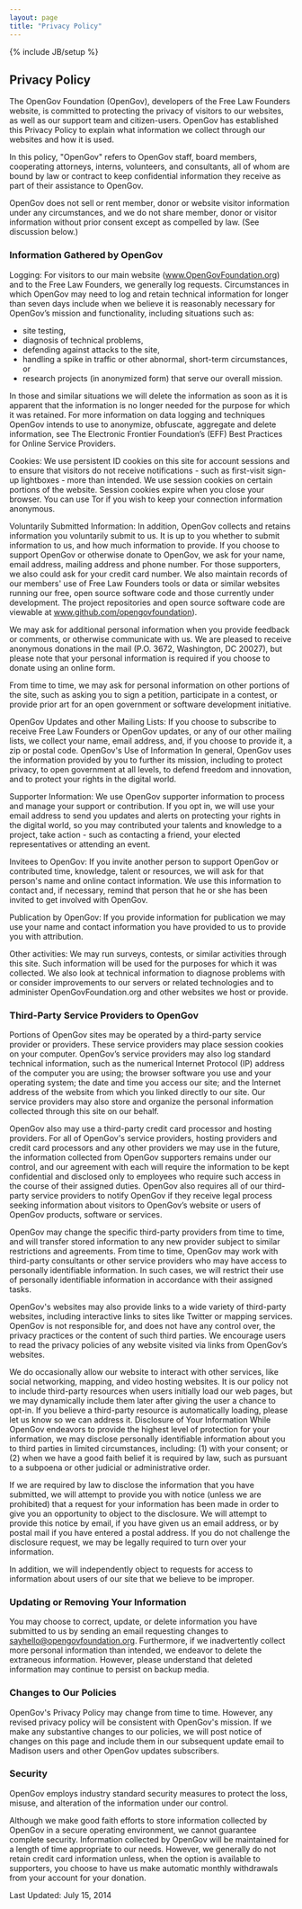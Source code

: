 ```yaml
---
layout: page
title: "Privacy Policy"
---
```

{% include JB/setup %}

## Privacy Policy

The OpenGov Foundation (OpenGov), developers of the Free Law Founders website, is committed to protecting the privacy of visitors to our websites, as well as our support team and citizen-users. OpenGov has established this Privacy Policy to explain what information we collect through our websites and how it is used.

In this policy, "OpenGov" refers to OpenGov staff, board members, cooperating attorneys, interns, volunteers, and consultants, all of whom are bound by law or contract to keep confidential information they receive as part of their assistance to OpenGov.

OpenGov does not sell or rent member, donor or website visitor information under any circumstances, and we do not share member, donor or visitor information without prior consent except as compelled by law. (See discussion below.)

### Information Gathered by OpenGov 

Logging: For visitors to our main website (www.OpenGovFoundation.org) and to the Free Law Founders, we generally log requests.  Circumstances in which OpenGov may need to log and retain technical information for longer than seven days include when we believe it is reasonably necessary for OpenGov’s mission and functionality, including situations such as:

* site testing,
*	diagnosis of technical problems,
*	defending against attacks to the site,
*	handling a spike in traffic or other abnormal, short-term circumstances, or
*	research projects (in anonymized form) that serve our overall mission.

In those and similar situations we will delete the information as soon as it is apparent that the information is no longer needed for the purpose for which it was retained. For more information on data logging and techniques OpenGov intends to use to anonymize, obfuscate, aggregate and delete information, see The Electronic Frontier Foundation’s (EFF) Best Practices for Online Service Providers.

Cookies: We use persistent ID cookies on this site for account sessions and to ensure that visitors do not receive notifications - such as first-visit sign-up lightboxes - more than intended. We use session cookies on certain portions of the website. Session cookies expire when you close your browser. You can use Tor if you wish to keep your connection information anonymous.

Voluntarily Submitted Information: In addition, OpenGov collects and retains information you voluntarily submit to us. It is up to you whether to submit information to us, and how much information to provide. If you choose to support OpenGov or otherwise donate to OpenGov, we ask for your name, email address, mailing address and phone number.  For those supporters, we also could ask for your credit card number. We also maintain records of our members' use of Free Law Founders tools or data or similar websites running our free, open source software code and those currently under development.  The project repositories and open source software code are viewable at www.github.com/opengovfoundation).

We may ask for additional personal information when you provide feedback or comments, or otherwise communicate with us. We are pleased to receive anonymous donations in the mail (P.O. 3672, Washington, DC 20027), but please note that your personal information is required if you choose to donate using an online form.

From time to time, we may ask for personal information on other portions of the site, such as asking you to sign a petition, participate in a contest, or provide prior art for an open government or software development initiative.

OpenGov Updates and other Mailing Lists: If you choose to subscribe to receive Free Law Founders or OpenGov updates, or any of our other mailing lists, we collect your name, email address, and, if you choose to provide it, a zip or postal code.
OpenGov's Use of Information
In general, OpenGov uses the information provided by you to further its mission, including to protect privacy, to open government at all levels, to defend freedom and innovation, and to protect your rights in the digital world.

Supporter Information: We use OpenGov supporter information to process and manage your support or contribution. If you opt in, we will use your email address to send you updates and alerts on protecting your rights in the digital world, so you may contributed your talents and knowledge to a project, take action - such as contacting a friend, your elected representatives or attending an event.

Invitees to OpenGov: If you invite another person to support OpenGov or contributed time, knowledge, talent or resources, we will ask for that person's name and online contact information. We use this information to contact and, if necessary, remind that person that he or she has been invited to get involved with OpenGov.

Publication by OpenGov: If you provide information for publication we may use your name and contact information you have provided to us to provide you with attribution.

Other activities: We may run surveys, contests, or similar activities through this site. Such information will be used for the purposes for which it was collected. We also look at technical information to diagnose problems with or consider improvements to our servers or related technologies and to administer OpenGovFoundation.org and other websites we host or provide.

### Third-Party Service Providers to OpenGov

Portions of OpenGov sites may be operated by a third-party service provider or providers. These service providers may place session cookies on your computer. OpenGov’s service providers may also log standard technical information, such as the numerical Internet Protocol (IP) address of the computer you are using; the browser software you use and your operating system; the date and time you access our site; and the Internet address of the website from which you linked directly to our site. Our service providers may also store and organize the personal information collected through this site on our behalf.

OpenGov also may use a third-party credit card processor and hosting providers.
For all of OpenGov's service providers, hosting providers and credit card processors and any other providers we may use in the future, the information collected from OpenGov supporters remains under our control, and our agreement with each will require the information to be kept confidential and disclosed only to employees who require such access in the course of their assigned duties. OpenGov also requires all of our third-party service providers to notify OpenGov if they receive legal process seeking information about visitors to OpenGov’s website or users of OpenGov products, software or services. 

OpenGov may change the specific third-party providers from time to time, and will transfer stored information to any new provider subject to similar restrictions and agreements. From time to time, OpenGov may work with third-party consultants or other service providers who may have access to personally identifiable information. In such cases, we will restrict their use of personally identifiable information in accordance with their assigned tasks.

OpenGov's websites may also provide links to a wide variety of third-party websites, including interactive links to sites like Twitter or mapping services. OpenGov is not responsible for, and does not have any control over, the privacy practices or the content of such third parties. We encourage users to read the privacy policies of any website visited via links from OpenGov’s websites.

We do occasionally allow our website to interact with other services, like social networking, mapping, and video hosting websites. It is our policy not to include third-party resources when users initially load our web pages, but we may dynamically include them later after giving the user a chance to opt-in. If you believe a third-party resource is automatically loading, please let us know so we can address it.
Disclosure of Your Information
While OpenGov endeavors to provide the highest level of protection for your information, we may disclose personally identifiable information about you to third parties in limited circumstances, including: (1) with your consent; or (2) when we have a good faith belief it is required by law, such as pursuant to a subpoena or other judicial or administrative order.

If we are required by law to disclose the information that you have submitted, we will attempt to provide you with notice (unless we are prohibited) that a request for your information has been made in order to give you an opportunity to object to the disclosure. We will attempt to provide this notice by email, if you have given us an email address, or by postal mail if you have entered a postal address. If you do not challenge the disclosure request, we may be legally required to turn over your information.

In addition, we will independently object to requests for access to information about users of our site that we believe to be improper.

### Updating or Removing Your Information

You may choose to correct, update, or delete information you have submitted to us by sending an email requesting changes to sayhello@opengovfoundation.org. Furthermore, if we inadvertently collect more personal information than intended, we endeavor to delete the extraneous information. However, please understand that deleted information may continue to persist on backup media.

### Changes to Our Policies

OpenGov's Privacy Policy may change from time to time. However, any revised privacy policy will be consistent with OpenGov's mission. If we make any substantive changes to our policies, we will post notice of changes on this page and include them in our subsequent update email to Madison users and other OpenGov updates subscribers.

### Security

OpenGov employs industry standard security measures to protect the loss, misuse, and alteration of the information under our control. 

Although we make good faith efforts to store information collected by OpenGov in a secure operating environment, we cannot guarantee complete security. Information collected by OpenGov will be maintained for a length of time appropriate to our needs. However, we generally do not retain credit card information unless, when the option is available to supporters, you choose to have us make automatic monthly withdrawals from your account for your donation.

Last Updated: July 15, 2014
